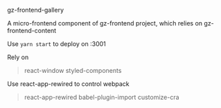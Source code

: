 gz-frontend-gallery

A micro-frontend component of gz-frontend project, which relies on gz-frontend-content

Use `yarn start` to deploy on :3001

Rely on 
> react-window
> styled-components

Use react-app-rewired to control webpack
> react-app-rewired
> babel-plugin-import
> customize-cra